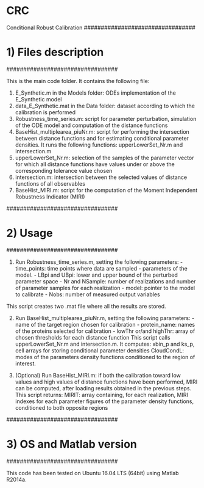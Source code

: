 # CRC
Conditional Robust Calibration 
#################################
# 1) Files description
#################################


This is the main code folder. It contains the following file:

1. E_Synthetic.m in the Models folder: ODEs implementation of the E_Synthetic model  
2. data_E_Synthetic.mat in the Data folder: dataset according to which the calibration is performed
3. Robustness_time_series.m: script for parameter perturbation, simulation of the ODE model and computation of the distance functions
4. BaseHist_multiplearea_piuNr.m: script for performing the intersection between distance functions and for estimating conditional parameter 
   densities. It runs the following functions: upperLowerSet_Nr.m and intersection.m
5. upperLowerSet_Nr.m: selection of the samples of the parameter vector for which all distance functions have values under or above the 
   corresponding tolerance value chosen
6. intersection.m: intersection between the selected values of distance functions of all observables 
7. BaseHist_MIRI.m: script for the computation of the Moment Independent Robustness Indicator (MIRI)



#################################
# 2) Usage
#################################

1. Run Robustness_time_series.m, setting the following parameters:
            - time_points: time points where data are sampled
            - parameters of the model. 
            - LBpi and UBpi: lower and upper bound of the perturbed parameter space 
            - Nr and NSample: number of realizations and number of parameter samples for each realization
            - model: pointer to the model to calibrate
            - Nobs: number of measured output variables

This script creates two .mat file where all the results are stored.

2. Run BaseHist_multiplearea_piuNr.m, setting the following parameters:
           - name of the target region chosen for calibration
           - protein_name: names of the proteins selected for calibration
           - lowThr or/and highThr: array of chosen thresholds for each distance function
This script calls upperLowerSet_Nr.m and intersection.m.
It computes: xbin_p and ks_p, cell arrays for storing conditional parameter densities
            CloudCondL: modes of the parameters density functions conditioned to the region of interest. 

3. (Optional) Run BaseHist_MIRI.m: if both the calibration toward low values and high values of distance functions have been
   performed, MIRI can be computed, after loading results obtained in the previous steps.
This script returns: MIRIT: array containing, for each realization, MIRI indexes for each parameter 
                     figures of the parameter density functions, conditioned to both opposite regions
           
        


#################################
# 3) OS and Matlab version
#################################

This code has been tested on Ubuntu 16.04 LTS (64bit) using Matlab R2014a.
